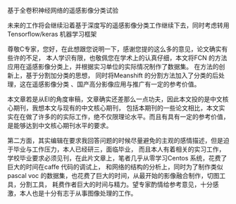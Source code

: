 
基于全卷积神经网络的遥感影像分类试验

未来的工作将会继续沿着基于深度写的遥感影像分类工作继续下去，同时考虑转用Tensorflow/keras 机器学习框架

尊敬C专家，您好，在此想跟您说明一下，感谢您提的这么多的意见，论文确实有些许的不足，
本人学识有限，也敬佩您在学术上的认真仔细，本文将FCN 的方法应用在遥感影像分类上，并根据实习单位的实际情况制作了数据集。
在方法的创新上，基于分割加分类的思想， 同时将Meanshift 的分割方法加入了分类的后处理，这在遥感影像分类 、国产高分影像应用与推广有一定的参考价值。

本文章若是从EI的角度审稿，文章确实还差那么一点功夫，因此本文投的是中文核心期刊，我想本文与现有的中文核心期刊，
包括本期刊的一些论文相比，本文实实在在做了许多的的实际工作，绝不仅限理论水平。而且有具有一定的参考价值，是能够达到中文核心期刊水平的要求。

第二方面，其实编辑在要求我回答问题的时候尽量避免的主观的感情描述，但是迫于毕业与工作压力，本人已经研三，面临毕业，
而且本人有着相关的实习工作，学校毕业要求必须见刊，在此片文章上，笔者几乎从零学习Centos 系统，花费了巨大的时间在caffe 代码的调试上，
和网络的结构的分析上，同时为了制作类似pascal voc 的数据集，也花费了巨大的时间，从最开始的影像融合制作，切图工具，分割工具，
耗费作者巨大的时间与精力。望专家酌情给参考意见，十分感激，本人也是十分有志于从事图像处理的工作。
